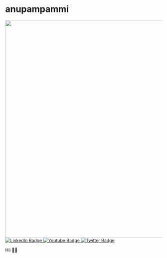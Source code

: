 # anupampammi

<div id="header" align="center">
  <img src="[https://media.giphy.com/media/SWoSkN6DxTszqIKEqv/giphy.gif](https://media.giphy.com/media/qgQUggAC3Pfv687qPC/giphy.gif)" width="700"/>
</div>
<div id="badges" style="text-items:center">
  <a href="your-linkedin-URL">
    <img src="https://img.shields.io/badge/LinkedIn-blue?style=for-the-badge&logo=linkedin&logoColor=white" alt="LinkedIn Badge"/>
  </a>
  <a href="your-youtube-URL">
    <img src="https://img.shields.io/badge/YouTube-red?style=for-the-badge&logo=youtube&logoColor=white" alt="Youtube Badge"/>
  </a>
  <a href="your-twitter-URL">
    <img src="https://img.shields.io/badge/Twitter-blue?style=for-the-badge&logo=twitter&logoColor=white" alt="Twitter Badge"/>
  </a>
</div>

Hii 👋👋

